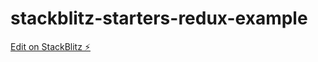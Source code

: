 # stackblitz-starters-redux-example

[Edit on StackBlitz ⚡️](https://stackblitz.com/edit/stackblitz-starters-zvasfj)